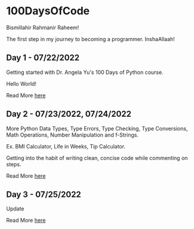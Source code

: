 # 100DaysOfCode

Bismillahir Rahmanir Raheem!

The first step in my journey to becoming a programmer. InshaAllaah!

## Day 1 - 07/22/2022

Getting started with Dr. Angela Yu's 100 Days of Python course.

Hello World!

Read More [here](https://github.com/solitaire286/100DaysOfCode/blob/main/Day%201/Log-1.md)

## Day 2 - 07/23/2022, 07/24/2022

More Python Data Types, Type Errors, Type Checking, Type Conversions, Math Operations, Number Manipulation and f-Strings.

Ex. BMI Calculator, Life in Weeks, Tip Calculator.

Getting into the habit of writing clean, concise code while commenting on steps.

Read More [here](https://github.com/solitaire286/100DaysOfCode/blob/main/Day%202/Log-2.md)

## Day 3 - 07/25/2022

Update

Read More [here](https://github.com/solitaire286/100DaysOfCode/blob/main/Day%203/Log-3.md)
